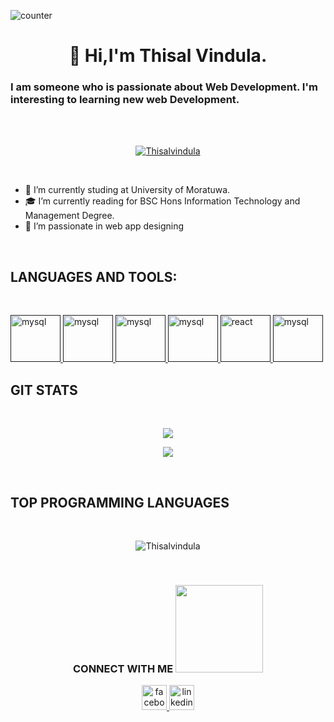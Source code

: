 ![counter](https://en9zihyhtv85u02.m.pipedream.net)
<h1 align="center">👋 Hi,I'm Thisal Vindula.</h1>
<h3>I am someone who is passionate about Web Development. I'm interesting to learning new web Development.</h3>
</br>
</br>
<p align="Center" > <a href="https://github.com/ryo-ma/github-profile-trophy"><img src="https://github-profile-trophy.vercel.app/?username=thisalvindula&&count_private=true&no-bg-true&theme=radical" alt="Thisalvindula" /></a></p>
</br>

- 🏫 I’m currently studing at University of Moratuwa.
- 🎓 I’m currently reading for BSC Hons Information Technology and Management Degree.
- 💞️ I’m passionate in web app designing


</br>

 ## LANGUAGES AND TOOLS:
 
 </br>

<a href="" target="_blank"> <img src="https://www.vectorlogo.zone/logos/w3_html5/w3_html5-icon.svg" alt="mysql" width="80" height="75"/> </a>
<a href="" target="_blank"> <img src="https://www.vectorlogo.zone/logos/getbootstrap/getbootstrap-icon.svg" alt="mysql" width="80" height="75"/> </a>
<a href="" target="_blank"> <img src="https://www.vectorlogo.zone/logos/java/java-icon.svg" alt="mysql" width="80" height="75"/> </a>
<a href="" target="_blank"> <img src="https://www.vectorlogo.zone/logos/nodejs/nodejs-icon.svg" alt="mysql" width="80" height="75"/> </a>
<a href="" target="_blank"> <img src="https://www.vectorlogo.zone/logos/reactjs/reactjs-icon.svg" alt="react" width="80" height="75"/> </a>
<a href="" target="_blank"> <img src="https://www.vectorlogo.zone/logos/mongodb/mongodb-icon.svg" alt="mysql" width="80" height="75"/> </a>


## GIT STATS

</br>
<p align="center"> <img src="https://github-readme-stats.vercel.app/api?username=thisalvindula&&show_icons=true&count_private=true&theme=radical"/></p>
<p align="center"><img src="https://github-readme-streak-stats.herokuapp.com/?user=thisalvindula&theme=radical"/></p>

</br>

## TOP PROGRAMMING LANGUAGES
</br>
<p align="center"><img align="center"
src="https://github-readme-stats.vercel.app/api/top-langs?username=thisalvindula&show_icons=true&locale=en&layout=compact&theme=radical"alt="Thisalvindula" /></p>

</br>

<h3 align="center"> CONNECT WITH ME <img src="https://media.giphy.com/media/VfDrAEbN7pXdZwDsSC/giphy.gif" height="140">  </h3>
<p align="center">
<a href="https://www.facebook.com/vindula.thisal" target="_blank"> <img src="https://www.vectorlogo.zone/logos/facebook/facebook-official.svg" alt="facebook" width="40" height="40"/> </a>
<a href="http://linkedin.com/in/thisal-vindula-b01a26151"" target="_blank"> <img src="https://www.vectorlogo.zone/logos/linkedin/linkedin-icon.svg" alt="linkedin" width="40" height="40"/> </a>
</p>

           
